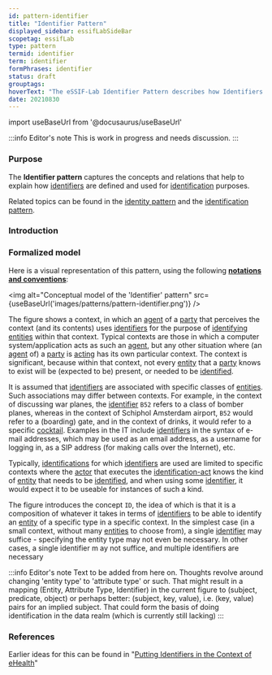 ```yaml
---
id: pattern-identifier
title: "Identifier Pattern"
displayed_sidebar: essifLabSideBar
scopetag: essifLab
type: pattern
termid: identifier
term: identifier
formPhrases: identifier
status: draft
grouptags:
hoverText: "The eSSIF-Lab Identifier Pattern describes how Identifiers are defined and used for Identification purposes."
date: 20210830
---
```


import useBaseUrl from '@docusaurus/useBaseUrl'

:::info Editor's note
This is work in progress and needs discussion.
:::

### Purpose
The **Identifier pattern** captures the concepts and relations that help to explain how [identifiers](@) are defined and used for [identification](identify@) purposes.

Related topics can be found in the [identity pattern](pattern-identity@) and the [identification pattern](pattern-identification@).

### Introduction


### Formalized model
Here is a visual representation of this pattern, using the following **[notations and conventions](../notations-and-conventions#pattern-diagram-notations)**:

<img
  alt="Conceptual model of the 'Identifier' pattern"
  src={useBaseUrl('images/patterns/pattern-identifier.png')}
/>

The figure shows a context, in which an [agent](@) of a [party](@) that perceives the context (and its contents) uses [identifiers](@) for the purpose of [identifying](identify@) [entities](@) within that context. Typical contexts are those in which a computer system/application acts as such an [agent](@), but any other situation where (an [agent](@) of) a [party](@) is [acting](@) has its own particular context. The context is significant, because within that context, not every [entity](@) that a [party](@) knows to exist will be (expected to be) present, or needed to be [identified](identify@).

It is assumed that [identifiers](@) are associated with specific classes of [entities](@). Such associations may differ between contexts. For example, in the context of discussing war planes, the [identifier](@) `B52` refers to a class of bomber planes, whereas in the context of Schiphol Amsterdam airport, `B52` would refer to a (boarding) gate, and in the context of drinks, it would refer to a specific [cocktail](https://en.wikipedia.org/wiki/B-52_(cocktail)). Examples in the IT include [identifiers](@) in the syntax of e-mail addresses, which may be used as an email address, as a username for logging in, as a SIP address (for making calls over the Internet), etc.

Typically, [identifications](identify@) for which [identifiers](@) are used are limited to specific contexts where the [actor](@) that executes the [identification-act](identify@) knows the kind of [entity](@) that needs to be [identified](identify@), and when using some [identifier](@), it would expect it to be useable for instances of such a kind.

The figure introduces the concept `ID`, the idea of which is that it is a composition of whatever it takes in terms of [identifiers](@) to be able to identify an [entity](@) of a specific type in a specific context. In the simplest case (in a small context, without many [entities](@) to choose from), a single [identifier](@) may suffice - specifying the entity type may not even be necessary. In other cases, a single identifier m ay not suffice, and multiple identifiers are necessary

:::info Editor's note
Text to be added from here on. Thoughts revolve around changing 'entity type' to 'attribute type' or such. That might result in a mapping (Entity, Attribute Type, Identifier) in the current figure to (subject, predicate, object) or perhaps better: (subject, key, value), i.e. (key, value) pairs for an implied subject. That could form the basis of doing identification in the data realm (which is currently still lacking)
:::


### References

Earlier ideas for this can be found in "[Putting Identifiers in the Context of eHealth](https://link.springer.com/content/pdf/10.1007/978-0-387-79026-8_27.pdf)"
